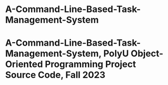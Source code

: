 # A-Command-Line-Based-Task-Management-System
# A-Command-Line-Based-Task-Management-System, PolyU Object-Oriented Programming Project Source Code, Fall 2023
